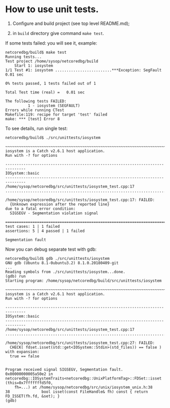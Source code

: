 # How to use unit tests.

1) Configure and build project (see top level README.md);

2) in `build` directory give command `make test`.

If some tests failed: you will see it, example:

```
netcoredbg/build$ make test
Running tests...
Test project /home/sysop/netcoredbg/build
    Start 1: iosystem
1/1 Test #1: iosystem .........................***Exception: SegFault  0.01 sec

0% tests passed, 1 tests failed out of 1

Total Test time (real) =   0.01 sec

The following tests FAILED:
          1 - iosystem (SEGFAULT)
Errors while running CTest
Makefile:119: recipe for target 'test' failed
make: *** [test] Error 8
```

To see details, run single test:

```
netcoredbg/build$ ./src/unittests/iosystem

~~~~~~~~~~~~~~~~~~~~~~~~~~~~~~~~~~~~~~~~~~~~~~~~~~~~~~~~~~~~~~~~~~~~~~~~~~~~~~~
iosystem is a Catch v2.6.1 host application.
Run with -? for options

-------------------------------------------------------------------------------
IOSystem::basic
-------------------------------------------------------------------------------
/home/sysop/netcoredbg/src/unittests/iosystem_test.cpp:17
...............................................................................

/home/sysop/netcoredbg/src/unittests/iosystem_test.cpp:17: FAILED:
  {Unknown expression after the reported line}
due to a fatal error condition:
  SIGSEGV - Segmentation violation signal

===============================================================================
test cases: 1 | 1 failed
assertions: 5 | 4 passed | 1 failed

Segmentation fault
```

Now you can debug separate test with gdb:

```
netcoredbg/build$ gdb ./src/unittests/iosystem
GNU gdb (Ubuntu 8.1-0ubuntu3.2) 8.1.0.20180409-git
...
Reading symbols from ./src/unittests/iosystem...done.
(gdb) run
Starting program: /home/sysop/netcoredbg/build/src/unittests/iosystem

~~~~~~~~~~~~~~~~~~~~~~~~~~~~~~~~~~~~~~~~~~~~~~~~~~~~~~~~~~~~~~~~~~~~~~~~~~~~~~~
iosystem is a Catch v2.6.1 host application.
Run with -? for options

-------------------------------------------------------------------------------
IOSystem::basic
-------------------------------------------------------------------------------
/home/sysop/netcoredbg/src/unittests/iosystem_test.cpp:17
...............................................................................

/home/sysop/netcoredbg/src/unittests/iosystem_test.cpp:27: FAILED:
  CHECK( fdset.isset(std::get<IOSystem::Stdin>(std_files)) == false )
with expansion:
  true == false


Program received signal SIGSEGV, Segmentation fault.
0x00000000005a50e2 in netcoredbg::IOSystemTraits<netcoredbg::UnixPlatformTag>::FDSet::isset (this=0x7fffffffd5f0,
    fh=...) at /home/sysop/netcoredbg/src/unix/iosystem_unix.h:38
38              bool isset(const FileHandle& fh) const { return FD_ISSET(fh.fd, &set); }
(gdb)

```
